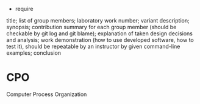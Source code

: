 * require


title;
list of group members;
laboratory work number;
variant description;
synopsis;
contribution summary for each group member (should be checkable by git log and git blame);
explanation of taken design decisions and analysis;
work demonstration (how to use developed software, how to test it), should be repeatable by an instructor by given command-line
examples;
conclusion

# CPO
Computer Process Organization
